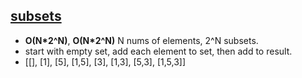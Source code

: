 ## [subsets](leetcode.com/problems/subsets) 
- **O(N*2^N)**, **O(N*2^N)** N nums of elements, 2^N subsets.
- start with empty set, add each element to set, then add to result. 
- [[], [1], [5], [1,5], [3], [1,3], [5,3], [1,5,3]] 